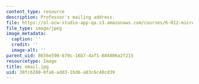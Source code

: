 ```yaml
---
content_type: resource
description: Professor's mailing address.
file: https://ol-ocw-studio-app-qa.s3.amazonaws.com/courses/6-012-microelectronic-devices-and-circuits-fall-2005/38fc62800fa6add31bd6a83c6c48cd39_email.jpg
file_type: image/jpeg
image_metadata:
  caption: ''
  credit: ''
  image-alt: ''
parent_uid: 8656e590-670c-16b7-4af1-884806a2f215
resourcetype: Image
title: email.jpg
uid: 38fc6280-0fa6-add3-1bd6-a83c6c48cd39
---
```

